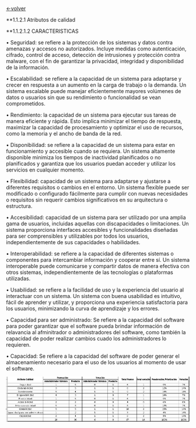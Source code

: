 [<-volver](https://github.com/anyilondo/businees/blob/085bec48921db243284b2817ae46ce60c478bee5/businnes%20house.md)

**1.1.2.1 Atributos de calidad

**1.1.2.1.2 CARACTERISTICAS

•	Seguridad: se refiere a la protección de los sistemas y datos contra amenazas y accesos no autorizados. Incluye medidas como autenticación, cifrado, control de acceso, detección de intrusiones y protección contra malware, con el fin de garantizar la privacidad, integridad y disponibilidad de la información.

•	Escalabilidad: se refiere a la capacidad de un sistema para adaptarse y crecer en respuesta a un aumento en la carga de trabajo o la demanda. Un sistema escalable puede manejar eficientemente mayores volúmenes de datos o usuarios sin que su rendimiento o funcionalidad se vean comprometidos.


•	Rendimiento: la capacidad de un sistema para ejecutar sus tareas de manera eficiente y rápida. Esto implica minimizar el tiempo de respuesta, maximizar la capacidad de procesamiento y optimizar el uso de recursos, como la memoria y el ancho de banda de la red.

•	Disponibilidad: se refiere a la capacidad de un sistema para estar en funcionamiento y accesible cuando se requiera. Un sistema altamente disponible minimiza los tiempos de inactividad planificados o no planificados y garantiza que los usuarios puedan acceder y utilizar los servicios en cualquier momento.


•	Flexibilidad: capacidad de un sistema para adaptarse y ajustarse a diferentes requisitos o cambios en el entorno. Un sistema flexible puede ser modificado o configurado fácilmente para cumplir con nuevas necesidades o requisitos sin requerir cambios significativos en su arquitectura o estructura.

•	Accesibilidad: capacidad de un sistema para ser utilizado por una amplia gama de usuarios, incluidas aquellas con discapacidades o limitaciones. Un sistema proporciona interfaces accesibles y funcionalidades diseñadas para ser comprensibles y utilizables por todos los usuarios, independientemente de sus capacidades o habilidades.

•	Interoperabilidad: se refiere a la capacidad de diferentes sistemas o componentes para intercambiar información y cooperar entre sí. Un sistema interoperable puede comunicarse y compartir datos de manera efectiva con otros sistemas, independientemente de las tecnologías o plataformas utilizadas.


•	Usabilidad: se refiere a la facilidad de uso y la experiencia del usuario al interactuar con un sistema. Un sistema con buena usabilidad es intuitivo, fácil de aprender y utilizar, y proporciona una experiencia satisfactoria para los usuarios, minimizando la curva de aprendizaje y los errores.

•	Capacidad para ser administrado: Se refiere a la capacidad del software para poder garantizar que el software pueda brindar información de relavancia al afminitrador o administradores del software, como también la capacidad de poder realizar cambios cuado los administradores lo requieren.

•	Capacidad: Se refiere a la capacidad del software de poder generar el almacenamiento necesario para el uso de los usuarios al momento de usar el software.

![](https://github.com/anyilondo/businees/blob/1a198e9b6ea96307e3202284aa59cef1ff285219/imagenes/drivers%20Arquitectonicos/atributos%20de%20calidas.PNG)

